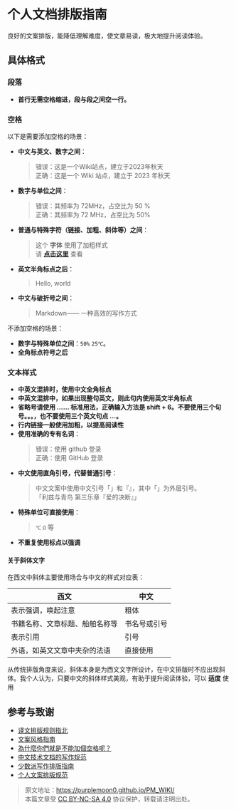 # 个人文档排版指南

良好的文案排版，能降低理解难度，使文章易读，极大地提升阅读体验。

## 具体格式

### 段落

- **首行无需空格缩进，段与段之间空一行。**

### 空格

以下是需要添加空格的场景：

- **中文与英文、数字之间**：
  > 错误：这是一个Wiki站点，建立于2023年秋天  
  > 正确：这是一个 Wiki 站点，建立于 2023 年秋天
- **数字与单位之间**：
  > 错误：其频率为 72MHz，占空比为 50 %  
  > 正确：其频率为 72 MHz，占空比为 50%
- **普通与特殊字符（链接、加粗、斜体等）之间**：
  > 这个 **字体** 使用了加粗样式  
  > 请 [**点击这里**](个人文档排版指南.md) 查看
- **英文半角标点之后**：
  > Hello, world
- **中文与破折号之间**：
  > Markdown—— 一种高效的写作方式

不添加空格的场景：

- **数字与特殊单位之间**：`50%` `25℃`。
- **全角标点符号之后**

### 文本样式

- **中英文混排时，使用中文全角标点**
- **中英文混排中，如果出现整句英文，则此句内使用英文半角标点**
- **省略号请使用 …… 标准用法，正确输入方法是 shift + 6。不要使用三个句号。。。，也不要使用三个英文句点 ...。**
- **行内链接一般使用加粗，以提高阅读性**
- **使用准确的专有名词**：
  > 错误：使用 github 登录  
  > 正确：使用 GitHub 登录
- **中文使用直角引号，代替普通引号**：
  > 中文文案中使用中文引号「」和『』，其中「」为外层引号。  
  > 「利兹与青鸟 第三乐章『爱的决断』」
- **特殊单位可直接使用**：
  > `℃` `Ω` 等
- **不重复使用标点以强调**
  
#### 关于斜体文字

在西文中斜体主要使用场合与中文的样式对应表：

西文|中文
-|-
表示强调，唤起注意|粗体
书籍名称、文章标题、船舶名称等|书名号或引号
表示引用|引号
外语，如英文文章中夹杂的法语|直接使用

从传统排版角度来说，斜体本身是为西文文字所设计，在中文排版时不应出现斜体。我个人认为，只要中文的斜体样式美观，有助于提升阅读体验，可以 **适度** 使用

## 参考与致谢

- [译文排版规则指北](https://github.com/xitu/gold-miner/wiki/译文排版规则指北)
- [文案风格指南](https://open.leancloud.cn/copywriting-style-guide/)
- [為什麼你們就是不能加個空格呢？](https://github.com/vinta/pangu.js)
- [中文技术文档的写作规范](https://github.com/ruanyf/document-style-guide)
- [少数派写作排版指南](https://sspai.com/post/37815)
- [个人文案排版规范](https://wiki-power.com/个人文案排版规范)

> 原文地址：<https://purplemoon0.github.io/PM_WIKI/>  
> 本篇文章受 [CC BY-NC-SA 4.0](https://creativecommons.org/licenses/by/4.0/deed.zh) 协议保护，转载请注明出处。
